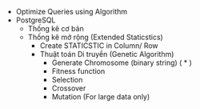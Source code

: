 - Optimize Queries using Algorithm
- PostgreSQL
	- Thống kê cơ bản
	- Thống kê mở rộng (Extended Staticstics)
		- Create STATICSTIC in Column/ Row
		- Thuật toán Di truyền (Genetic Algorithm)
			- Generate Chromosome (binary string) ( * )
			- Fitness function
			- Selection
			- Crossover
			- Mutation (For large data only)

